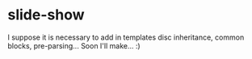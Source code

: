 # slide-show

I suppose it is necessary to add in templates disc inheritance, common blocks, pre-parsing... Soon I'll make... :)
